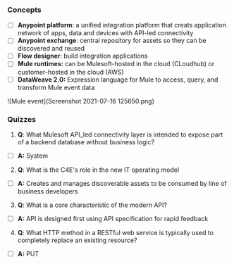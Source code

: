 ### Concepts
- [ ] **Anypoint platform**: a unified integration platform that creats application network of apps, data and devices with API-led connectivity
- [ ] **Anypoint exchange**: central repository for assets so they can be discovered and reused
- [ ] **Flow designer**: build integration applications
- [ ] **Mule runtimes:** can be Mulesoft-hosted in the cloud (CLoudhub) or customer-hosted in the cloud (AWS)
- [ ] **DataWeave 2.0:** Expression language for Mule to access, query, and transform Mule event data 

![Mule event](Screenshot 2021-07-16 125650.png)


### Quizzes
1. **Q**: What Mulesoft API_led connectivity layer is intended to expose part of a backend database without business logic?
- [ ] **A:** System
2. **Q**: What is the C4E's role in the new IT operating model 
- [ ] **A:** Creates and manages discoverable assets to be consumed by line of business developers
3. **Q**: What is a core characteristic of the modern API?
- [ ] **A:** API is designed first using API specification for rapid feedback
4. **Q**: What HTTP method in a RESTful web service is typically used to completely replace an existing resource?
- [ ] **A:** PUT






